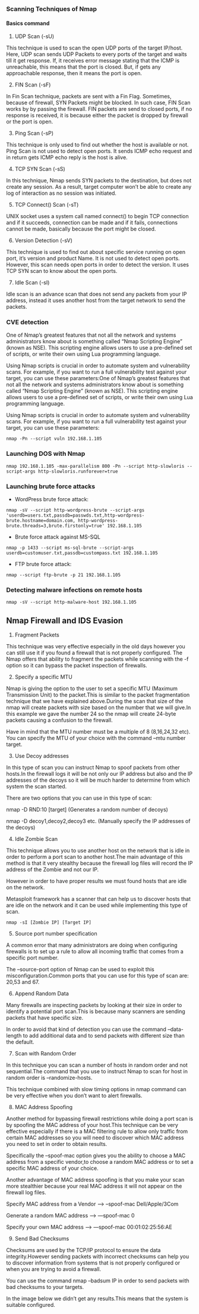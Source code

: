 ### Scanning Techniques of Nmap

#### Basics command
1. UDP Scan (-sU)

This technique is used to scan the open UDP ports of the target IP/host. Here, UDP scan sends UDP Packets to every ports of the target and waits till it get response. If, it receives error message stating that the ICMP is unreachable, this means that the port is closed. But, if gets any approachable response, then it means the port is open.

2. FIN Scan (-sF)

In Fin Scan technique, packets are sent with a Fin Flag. Sometimes, because of firewall, SYN Packets might be blocked. In such case, FIN Scan works by by passing the firewall. FIN packets are send to closed ports, if no response is received, it is because either the packet is dropped by firewall or the port is open.

3. Ping Scan (-sP)

This technique is only used to find out whether the host is available or not. Ping Scan is not used to detect open ports. It sends ICMP echo request and in return gets ICMP echo reply is the host is alive.

4. TCP SYN Scan (-sS)

In this technique, Nmap sends SYN packets to the destination, but does not create any session. As a result, target computer won’t be able to create any log of interaction as no session was initiated.

5. TCP Connect() Scan (-sT)

UNIX socket uses a system call named connect() to begin TCP connection and if it succeeds, connection can be made and if it fails, connections cannot be made, basically because the port might be closed.

6. Version Detection (-sV)

This technique is used to find out about specific service running on open port, it’s version and product Name. It is not used to detect open ports. However, this scan needs open ports in order to detect the version. It uses TCP SYN scan to know about the open ports.

7. Idle Scan (-sI)

Idle scan is an advance scan that does not send any packets from your IP address, instead it uses another host from the target network to send the packets.

### CVE detection 

One of Nmap’s greatest features that not all the network and systems administrators know about is something called “Nmap Scripting Engine” (known as NSE). This scripting engine allows users to use a pre-defined set of scripts, or write their own using Lua programming language.

Using Nmap scripts is crucial in order to automate system and vulnerability scans. For example, if you want to run a full vulnerability test against your target, you can use these parameters:One of Nmap’s greatest features that not all the network and systems administrators know about is something called “Nmap Scripting Engine” (known as NSE). This scripting engine allows users to use a pre-defined set of scripts, or write their own using Lua programming language.

Using Nmap scripts is crucial in order to automate system and vulnerability scans. For example, if you want to run a full vulnerability test against your target, you can use these parameters:

```
nmap -Pn --script vuln 192.168.1.105
```

### Launching DOS with Nmap

```
nmap 192.168.1.105 -max-parallelism 800 -Pn --script http-slowloris --script-args http-slowloris.runforever=true
```

### Launching brute force attacks

- WordPress brute force attack:

```
nmap -sV --script http-wordpress-brute --script-args 'userdb=users.txt,passdb=passwds.txt,http-wordpress-brute.hostname=domain.com, http-wordpress-brute.threads=3,brute.firstonly=true' 192.168.1.105
```

- Brute force attack against MS-SQL

```
nmap -p 1433 --script ms-sql-brute --script-args userdb=customuser.txt,passdb=custompass.txt 192.168.1.105
```

- FTP brute force attack:

```
nmap --script ftp-brute -p 21 192.168.1.105
```

### Detecting malware infections on remote hosts

```
nmap -sV --script http-malware-host 192.168.1.105
```
## Nmap Firewall and IDS Evasion

1. Fragment Packets

This technique was very effective especially in the old days however you can still use it if you found a firewall that is not properly configured. The Nmap offers that ability to fragment the packets while scanning with the -f option so it can bypass the packet inspection of firewalls.

2. Specify a specific MTU

Nmap is giving the option to the user to set a specific MTU (Maximum Transmission Unit) to the packet.This is similar to the packet fragmentation technique that we have explained above.During the scan that size of the nmap will create packets with size based on the number that we will give.In this example we gave the number 24 so the nmap will create 24-byte packets causing a confusion to the firewall.

Have in mind that the MTU number must be a multiple of 8 (8,16,24,32 etc). You can specify the MTU of your choice with the command –mtu number target.

3. Use Decoy addresses

In this type of scan you can instruct Nmap to spoof packets from other hosts.In the firewall logs it will be not only our IP address but also and the IP addresses of the decoys so it will be much harder to determine from which system the scan started.

There are two options that you can use in this type of scan:

nmap -D RND:10 [target] (Generates a random number of decoys)

nmap -D decoy1,decoy2,decoy3 etc. (Manually specify the IP addresses of the decoys)

4. Idle Zombie Scan

This technique allows you to use another host on the network that is idle in order to perform a port scan to another host.The main advantage of this method is that it very stealthy because the firewall log files will record the IP address of the Zombie and not our IP.

However in order to have proper results we must found hosts that are idle on the network.

Metasploit framework has a scanner that can help us to discover hosts that are idle on the network and it can be used while implementing this type of scan.

```
nmap -sI [Zombie IP] [Target IP]
```

5. Source port number specification

A common error that many administrators are doing when configuring firewalls is to set up a rule to allow all incoming traffic that comes from a specific port number.

The –source-port option of Nmap can be used to exploit this misconfiguration.Common ports that you can use for this type of scan are: 20,53 and 67.

6. Append Random Data

Many firewalls are inspecting packets by looking at their size in order to identify a potential port scan.This is because many scanners are sending packets that have specific size.

In order to avoid that kind of detection you can use the command –data-length to add additional data and to send packets with different size than the default.

7. Scan with Random Order

In this technique you can scan a number of hosts in random order and not sequential.The command that you use to instruct Nmap to scan for host in random order is –randomize-hosts.

This technique combined with slow timing options in nmap command can be very effective when you don’t want to alert firewalls.

8. MAC Address Spoofing

Another method for bypassing firewall restrictions while doing a port scan is by spoofing the MAC address of your host.This technique can be very effective especially if there is a MAC filtering rule to allow only traffic from certain MAC addresses so you will need to discover which MAC address you need to set in order to obtain results.

Specifically the –spoof-mac option gives you the ability to choose a MAC address from a specific vendor,to choose a random MAC address or to set a specific MAC address of your choice.

Another advantage of MAC address spoofing is that you make your scan more stealthier because your real MAC address it will not appear on the firewall log files.

Specify MAC address from a Vendor —-> –spoof-mac Dell/Apple/3Com

Generate a random MAC address —-> —spoof-mac 0

Specify your own MAC address —-> —spoof-mac 00:01:02:25:56:AE

9. Send Bad Checksums

Checksums are used by the TCP/IP protocol to ensure the data integrity.However sending packets with incorrect checksums can help you to discover information from systems that is not properly configured or when you are trying to avoid a firewall.

You can use the command nmap –badsum IP in order to send packets with bad checksums to your targets.

In the image below we didn’t get any results.This means that the system is suitable configured.

